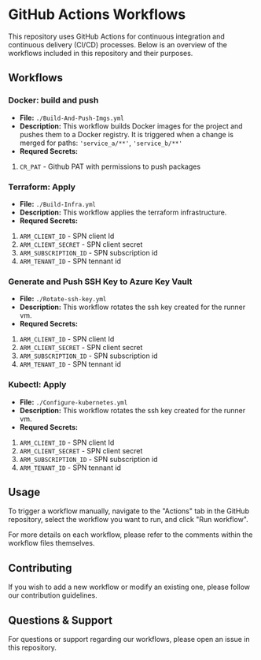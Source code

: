 # GitHub Actions Workflows

This repository uses GitHub Actions for continuous integration and continuous delivery (CI/CD) processes. Below is an overview of the workflows included in this repository and their purposes.

## Workflows


### Docker: build and push

- **File:** `./Build-And-Push-Imgs.yml`
- **Description:** This workflow builds Docker images for the project and pushes them to a Docker registry. It is triggered when a change is merged for paths: `'service_a/**'`, `'service_b/**'`
- **Requred Secrets:** 
1. `CR_PAT` - Github PAT with permissions to push packages


### Terraform: Apply

- **File:** `./Build-Infra.yml`
- **Description:** This workflow applies the terraform infrastructure.
- **Requred Secrets:** 
1. `ARM_CLIENT_ID` - SPN client Id
1. `ARM_CLIENT_SECRET` - SPN client secret
1. `ARM_SUBSCRIPTION_ID` - SPN subscription id
1. `ARM_TENANT_ID` - SPN tennant id



### Generate and Push SSH Key to Azure Key Vault
- **File:** `./Rotate-ssh-key.yml`
- **Description:** This workflow rotates the ssh key created for the runner vm.
- **Requred Secrets:** 
1. `ARM_CLIENT_ID` - SPN client Id
1. `ARM_CLIENT_SECRET` - SPN client secret
1. `ARM_SUBSCRIPTION_ID` - SPN subscription id
1. `ARM_TENANT_ID` - SPN tennant id


### Kubectl: Apply
- **File:** `./Configure-kubernetes.yml`
- **Description:** This workflow rotates the ssh key created for the runner vm. 
- **Requred Secrets:** 
1. `ARM_CLIENT_ID` - SPN client Id
1. `ARM_CLIENT_SECRET` - SPN client secret
1. `ARM_SUBSCRIPTION_ID` - SPN subscription id
1. `ARM_TENANT_ID` - SPN tennant id






## Usage

To trigger a workflow manually, navigate to the "Actions" tab in the GitHub repository, select the workflow you want to run, and click "Run workflow".

For more details on each workflow, please refer to the comments within the workflow files themselves.


## Contributing

If you wish to add a new workflow or modify an existing one, please follow our contribution guidelines.

## Questions & Support

For questions or support regarding our workflows, please open an issue in this repository.
